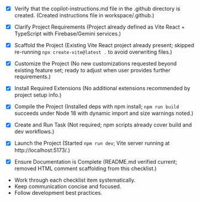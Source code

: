 - [x] Verify that the copilot-instructions.md file in the .github directory is created. (Created instructions file in workspace/.github.)

- [x] Clarify Project Requirements (Project already defined as Vite React + TypeScript with Firebase/Gemini services.)

- [x] Scaffold the Project (Existing Vite React project already present; skipped re-running `npx create-vite@latest .` to avoid overwriting files.)

- [x] Customize the Project (No new customizations requested beyond existing feature set; ready to adjust when user provides further requirements.)

- [x] Install Required Extensions (No additional extensions recommended by project setup info.)

- [x] Compile the Project (Installed deps with npm install; `npm run build` succeeds under Node 18 with dynamic import and size warnings noted.)

- [x] Create and Run Task (Not required; npm scripts already cover build and dev workflows.)

- [x] Launch the Project (Started `npm run dev`; Vite server running at http://localhost:5173/.)

- [x] Ensure Documentation is Complete (README.md verified current; removed HTML comment scaffolding from this checklist.)

- Work through each checklist item systematically.
- Keep communication concise and focused.
- Follow development best practices.
